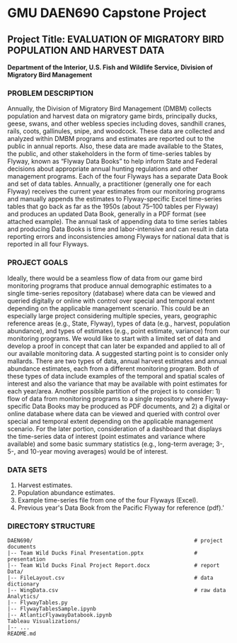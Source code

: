 # GMU DAEN690 Capstone Project

## Project Title:	EVALUATION OF MIGRATORY BIRD POPULATION AND HARVEST DATA

**Department of the Interior, U.S. Fish and Wildlife Service, Division of Migratory Bird Management**


### PROBLEM DESCRIPTION
Annually, the Division of Migratory Bird Management (DMBM) collects population and harvest data on migratory game birds, principally ducks, geese, swans, and other webless species including doves, sandhill cranes, rails, coots, gallinules, snipe, and woodcock.  These data are collected and analyzed within DMBM programs and estimates are reported out to the public in annual reports.  Also, these data are made available to the States, the public, and other stakeholders in the form of time-series tables by Flyway, known as “Flyway Data Books” to help inform State and Federal decisions about appropriate annual hunting regulations and other management programs.  Each of the four Flyways has a separate Data Book and set of data tables.  Annually, a practitioner (generally one for each Flyway) receives the current year estimates from our monitoring programs and manually appends the estimates to Flyway-specific Excel time-series tables that go back as far as the 1950s (about 75–100 tables per Flyway) and produces an updated Data Book, generally in a PDF format (see attached example).  The annual task of appending data to time series tables and producing Data Books is time and labor-intensive and can result in data reporting errors and inconsistencies among Flyways for national data that is reported in all four Flyways.

### PROJECT GOALS
Ideally, there would be a seamless flow of data from our game bird monitoring programs that produce annual demographic estimates to a single time-series repository (database) where data can be viewed and queried digitally or online with control over special and temporal extent depending on the applicable management scenario.  This could be an especially large project considering multiple species, years, geographic reference areas (e.g., State, Flyway), types of data (e.g., harvest, population abundance), and types of estimates (e.g., point estimate, variance) from our monitoring programs.  We would like to start with a limited set of data and develop a proof in concept that can later be expanded and applied to all of our available monitoring data.  A suggested starting point is to consider only mallards.  There are two types of data, annual harvest estimates and annual abundance estimates, each from a different monitoring program.  Both of these types of data include examples of the temporal and spatial scales of interest and also the variance that may be available with point estimates for each year/area.  Another possible partition of the project is to consider: 1) flow of data from monitoring programs to a single repository where Flyway-specific Data Books may be produced as PDF documents, and 2) a digital or online database where data can be viewed and queried with control over special and temporal extent depending on the applicable management scenario.  For the later portion, consideration of a dashboard that displays the time-series data of interest (point estimates and variance where available) and some basic summary statistics (e.g., long-term average; 3-, 5-, and 10-year moving averages) would be of interest.

### DATA SETS
1.	Harvest estimates.
2.	Population abundance estimates.
3.	Example time-series file from one of the four Flyways (Excel).
4.	Previous year's Data Book from the Pacific Flyway for reference (pdf).'

### DIRECTORY STRUCTURE

```
DAEN690/                                                   # project documents
|-- Team Wild Ducks Final Presentation.pptx                # presentation
|-- Team Wild Ducks Final Project Report.docx              # report
Data/
|-- FileLayout.csv                                         # data dictionary
|-- WingData.csv                                           # raw data
Analytics/
|-- FlywayTables.py
|-- FlywayTablesSample.ipynb   
|-- AtlanticFlyawayDatabook.ipynb
Tableau Visualizations/
|-- ...
README.md
```

